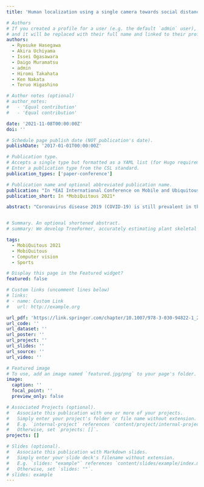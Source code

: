 ```yaml
---
title: 'Human localization using a single camera towards social distance monitoring during sports'

# Authors
# If you created a profile for a user (e.g. the default `admin` user), write the username (folder name) here
# and it will be replaced with their full name and linked to their profile.
authors:
  - Ryosuke Hasegawa
  - Akira Uchiyama
  - Issei Ogasawara
  - Daigo Muramatsu
  - admin
  - Hiromi Takahata
  - Ken Nakata
  - Teruo Higashino

# Author notes (optional)
# author_notes:
#   - 'Equal contribution'
#   - 'Equal contribution'

date: '2021-11-08T00:00:00Z'
doi: ''

# Schedule page publish date (NOT publication's date).
publishDate: '2017-01-01T00:00:00Z'

# Publication type.
# Accepts a single type but formatted as a YAML list (for Hugo requirements).
# Enter a publication type from the CSL standard.
publication_types: ['paper-conference']

# Publication name and optional abbreviated publication name.
publication: "In *EAI International Conference on Mobile and Ubiquitous Systems: Computing, Networking and Services (MobiQuitous 2021)*"
publication_short: In *MobiQuitous 2021*

abstract: "Coronavirus disease 2019 (COVID-19) is still prevalent in the world. Social distancing is more important during exercise because we may not be able to wear masks to avoid breathing problems, heatstroke, etc. For supporting management of social distancing, we are developing a human localization system using a single camera especially for sports schools and gyms. We rely on a single camera because of the deployment cost. The system recognizes people from a video and estimates the human positions for supporting management of social distancing. The challenge is the error owing to pose variation during sports. In order to solve the problem, we adjust the height of the waist according to the pose of the legs. For evaluation, we collected 80 images with 5 kinds of poses. The results show that we successfully reduce the absolute position error by 23 cm on average."


# Summary. An optional shortened abstract.
# summary: We develop TreeFormer, accurately estimating plant skeletal structure from a single image.

tags:
  - MobiQuitous 2021
  - MobiQuitous
  - Computer vision
  - Sports

# Display this page in the Featured widget?
featured: false

# Custom links (uncomment lines below)
# links:
# - name: Custom Link
#   url: http://example.org

url_pdf: 'https://link.springer.com/chapter/10.1007/978-3-030-94822-1_27'
url_code: ''
url_dataset: ''
url_poster: ''
url_project: ''
url_slides: ''
url_source: ''
url_video: ''

# Featured image
# To use, add an image named `featured.jpg/png` to your page's folder.
image:
  caption: ''
  focal_point: ''
  preview_only: false

# Associated Projects (optional).
#   Associate this publication with one or more of your projects.
#   Simply enter your project's folder or file name without extension.
#   E.g. `internal-project` references `content/project/internal-project/index.md`.
#   Otherwise, set `projects: []`.
projects: []

# Slides (optional).
#   Associate this publication with Markdown slides.
#   Simply enter your slide deck's filename without extension.
#   E.g. `slides: "example"` references `content/slides/example/index.md`.
#   Otherwise, set `slides: ""`.
# slides: example
---
```


<!-- {{% callout note %}}
Click the _Cite_ button above to demo the feature to enable visitors to import publication metadata into their reference management software.
{{% /callout %}}

{{% callout note %}}
Create your slides in Markdown - click the _Slides_ button to check out the example.
{{% /callout %}}

Add the publication's **full text** or **supplementary notes** here. You can use rich formatting such as including [code, math, and images](https://docs.hugoblox.com/content/writing-markdown-latex/). -->
